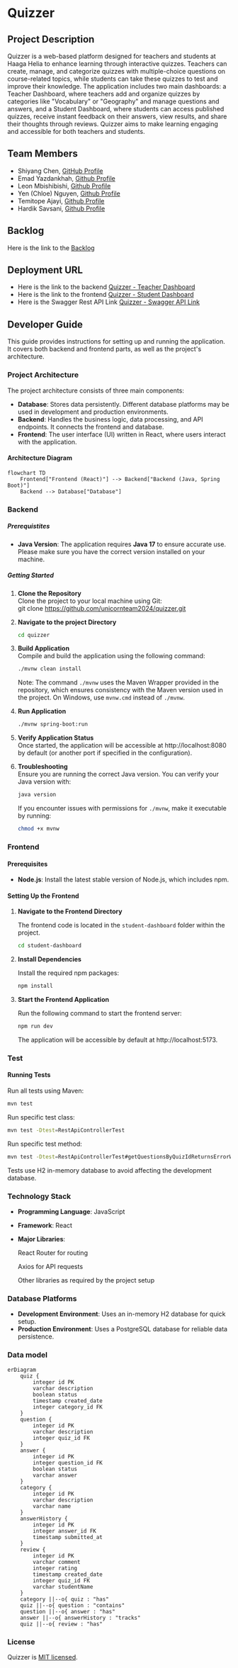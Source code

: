 # Quizzer

## Project Description

Quizzer is a web-based platform designed for teachers and students at Haaga Helia to enhance learning through interactive quizzes. Teachers can create, manage, and categorize quizzes with multiple-choice questions on course-related topics, while students can take these quizzes to test and improve their knowledge. The application includes two main dashboards: a Teacher Dashboard, where teachers add and organize quizzes by categories like "Vocabulary" or "Geography" and manage questions and answers, and a Student Dashboard, where students can access published quizzes, receive instant feedback on their answers, view results, and share their thoughts through reviews. Quizzer aims to make learning engaging and accessible for both teachers and students.

## Team Members

- Shiyang Chen, [GitHub Profile](https://github.com/ChenFangFangFang)
- Emad Yazdankhah, [Github Profile](https://github.com/emaDBytes)
- Leon Mbishibishi, [Github Profile](https://github.com/mbishibishi11)
- Yen (Chloe) Nguyen, [Github Profile](https://github.com/chloee122)
- Temitope Ajayi, [Github Profile](https://github.com/Topebhh500)
- Hardik Savsani, [Github Profile](https://github.com/hardiksavsani)

## Backlog

Here is the link to the [Backlog](https://github.com/orgs/unicornteam2024/projects/1/views/1)

## Deployment URL

- Here is the link to the backend [Quizzer - Teacher Dashboard](https://quizzer-c8si.onrender.com/)
- Here is the link to the frontend [Quizzer - Student Dashboard](https://quizzer-dumz.onrender.com/)
- Here is the Swagger Rest API Link [Quizzer - Swagger API Link](https://quizzer-c8si.onrender.com/swagger-ui/index.html#/)

## Developer Guide

This guide provides instructions for setting up and running the application. It covers both backend and frontend parts, as well as the project's architecture.

### Project Architecture

The project architecture consists of three main components:

- **Database**: Stores data persistently. Different database platforms may be used in development and production environments.
- **Backend**: Handles the business logic, data processing, and API endpoints. It connects the frontend and database.
- **Frontend**: The user interface (UI) written in React, where users interact with the application.

#### Architecture Diagram

```mermaid
flowchart TD
    Frontend["Frontend (React)"] --> Backend["Backend (Java, Spring Boot)"]
    Backend --> Database["Database"]
```

### Backend

##### Prerequistites

- **Java Version**: The application requires **Java 17** to ensure accurate use. Please make sure you have the correct version installed on your machine.

##### Getting Started

1. **Clone the Repository**  
   Clone the project to your local machine using Git:  
   git clone https://github.com/unicornteam2024/quizzer.git

2. **Navigate to the project Directory**
   ```bash
   cd quizzer
   ```
3. **Build Application**  
   Compile and build the application using the following command:

   ```bash
   ./mvnw clean install
   ```

   Note: The command `./mvnw` uses the Maven Wrapper provided in the repository, which ensures consistency with the Maven version used in the project. On Windows, use `mvnw.cmd` instead of `./mvnw`.

4. **Run Application**
   ```bash
   ./mvnw spring-boot:run
   ```
5. **Verify Application Status**  
   Once started, the application will be accessible at http://localhost:8080 by default (or another port if specified in the configuration).
6. **Troubleshooting**  
   Ensure you are running the correct Java version. You can verify your Java version with:
   ```bash
   java version
   ```
   If you encounter issues with permissions for `./mvnw`, make it executable by running:
   ```bash
   chmod +x mvnw
   ```

### Frontend

#### Prerequisites

- **Node.js**: Install the latest stable version of Node.js, which includes npm.

#### Setting Up the Frontend

1. **Navigate to the Frontend Directory**

   The frontend code is located in the `student-dashboard` folder within the project.

   ```bash
   cd student-dashboard
   ```

2. **Install Dependencies**

   Install the required npm packages:

   ```bash
   npm install
   ```

3. **Start the Frontend Application**

   Run the following command to start the frontend server:

   ```bash
   npm run dev
   ```

   The application will be accessible by default at http://localhost:5173.

### Test

#### Running Tests

Run all tests using Maven:

```bash
mvn test
```

Run specific test class:

```bash
mvn test -Dtest=RestApiControllerTest
```

Run specific test method:

```bash
mvn test -Dtest=RestApiControllerTest#getQuestionsByQuizIdReturnsErrorWhenQuizDoesNotExist
```

Tests use H2 in-memory database to avoid affecting the development database.

### Technology Stack

- **Programming Language**: JavaScript

- **Framework**: React

- **Major Libraries**:

  React Router for routing

  Axios for API requests

  Other libraries as required by the project setup

### Database Platforms

- **Development Environment**: Uses an in-memory H2 database for quick setup.
- **Production Environment**: Uses a PostgreSQL database for reliable data persistence.

### Data model

```mermaid
erDiagram
    quiz {
        integer id PK
        varchar description
        boolean status
        timestamp created_date
        integer category_id FK
    }
    question {
        integer id PK
        varchar description
        integer quiz_id FK
    }
    answer {
        integer id PK
        integer question_id FK
        boolean status
        varchar answer
    }
    category {
        integer id PK
        varchar description
        varchar name
    }
    answerHistory {
        integer id PK
        integer answer_id FK
        timestamp submitted_at
    }
    review {
        integer id PK
        varchar comment
        integer rating
        timestamp created_date
        integer quiz_id FK
        varchar studentName
    }
    category ||--o{ quiz : "has"
    quiz ||--o{ question : "contains"
    question ||--o{ answer : "has"
    answer ||--o{ answerHistory : "tracks"
    quiz ||--o{ review : "has"

```

### License

Quizzer is [MIT licensed](https://github.com/unicornteam2024/quizzer/blob/main/LICENSE).

